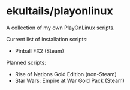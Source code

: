 # ekultails/playonlinux
A collection of my own PlayOnLinux scripts.

Current list of installation scripts:
* Pinball FX2 (Steam)

Planned scripts:
* Rise of Nations Gold Edition (non-Steam)
* Star Wars: Empire at War Gold Pack (Steam)

